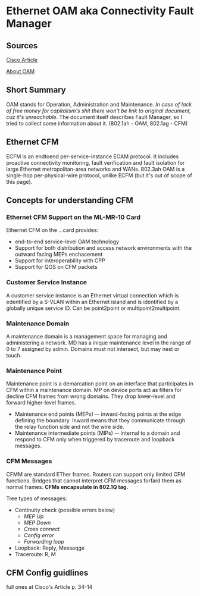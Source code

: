 # Ethernet OAM aka Connectivity Fault Manager

## Sources
[Cisco Article](https://www.cisco.com/c/en/us/td/docs/optical/15000r9_0/ethernet/454/guide/45490ethernetguide/45490a_eoamonmlmr.pdf)

[About OAM](http://blog.sbolshakov.ru/12-ethernet-oam/)


## Short Summary
OAM stands for Operation, Administration and Maintenance. *In case of lack of free money for capitalism's shit there won't be link to original document, cuz it's unreachable.* The document itself describes Fault Manager, so I tried to collect some information about it. (802.1ah - OAM, 802.1ag - CFM)


## Ethernet CFM
ECFM is an endtoend per-service-instance EOAM protocol. It includes proactive connectivity monitoring, fault verification and fault isolation  for large Ethernet metropolitan-area networks and WANs. 802.3ah OAM is a single-hop per-physical-wire protocol, unlike ECFM (but it's out of scope of this page).

## Concepts for understanding CFM

### Ethernet CFM Support on the ML-MR-10 Card
Ethernet CFM on the ...card provides:
* end-to-end service-level OAM technology
* Support for both distribution and access network environments with the outward facing MEPs enchacement
* Support for interoperability with CPP
* Support for QOS on CFM packets


### Customer Service Instance
A customer service instance is an Ethernet virtual connection which is edentified by a S-VLAN within an Ethernet island and is identified by a globally unique service ID. Can be point2point or multipoint2multipoint.


### Maintenance Domain
A maintenance domain is a management space for managing and administering a network. MD has a inique maintenance level in the range of 0 to 7 assigned by admin. Domains must not intersect, but may nest or touch.


### Maintenance Point
Maintenance point is a demarcation point on an interface that participates in CFM within a maintenance domain. MP on device ports act as filters for decline CFM frames from wrong domains. They drop lower-level and forward higher-level frames.
* Maintenance end points (MEPs) -- inward-facing points at the edge defining the boundary. Inward means that they communicate through the relay function side and not the wire side.
* Maintenance intermediate points (MIPs) -- internal to a domain and respond to CFM only when triggered by traceroute and loopback messages.


### CFM Messages
CFMM are standard ETher frames. Routers can support only limited CFM functions. Bridges that cannot interpret CFM messages forfard them as normal frames. **CFMs encapsulate in 802.1Q tag.**

Tree types of messages:
* Continuity check (possible errors below)
	* *MEP Up*
	* *MEP Down*
	* *Cross connect*
	* *Config error*
	* *Forwarding loop*
* Loopback: Reply, Messaqge
* Traceroute: R, M

## CFM Config guidlines
full ones at Cisco's Article p. 34-14